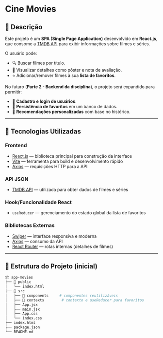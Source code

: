 
# Cine Movies  

## 📌 Descrição  
Este projeto é um **SPA (Single Page Application)** desenvolvido em **React.js**, que consome a [TMDB API](https://developer.themoviedb.org/) para exibir informações sobre filmes e séries.  

O usuário pode:  
- 🔍 Buscar filmes por título.  
- 📖 Visualizar detalhes como pôster e nota de avaliação.  
- ⭐ Adicionar/remover filmes à sua **lista de favoritos**.  

No futuro (**Parte 2 - Backend da disciplina**), o projeto será expandido para permitir:  
- 👤 **Cadastro e login de usuários**.  
- 💾 **Persistência de favoritos** em um banco de dados.  
- 🎯 **Recomendações personalizadas** com base no histórico.  

---

## 🚀 Tecnologias Utilizadas  

### **Frontend**  
- [React.js](https://react.dev/) — biblioteca principal para construção da interface  
- [Vite](https://vitejs.dev/) — ferramenta para build e desenvolvimento rápido  
- [Axios](https://axios-http.com/) — requisições HTTP para a API  

### **API JSON**  
- [TMDB API](https://developer.themoviedb.org/) — utilizada para obter dados de filmes e séries  

### **Hook/Funcionalidade React**  
- `useReducer` — gerenciamento do estado global da lista de favoritos  

### **Bibliotecas Externas**  
- [Swiper](https://swiperjs.com/react) — interface responsiva e moderna  
- [Axios](https://axios-http.com/) — consumo da API  
- [React Router](https://reactrouter.com/) — rotas internas (detalhes de filmes)  

---

## 📂 Estrutura do Projeto (inicial)  
```bash
📦 app-movies
├── 📁 public
│   └── index.html
├── 📁 src
│   ├── 📁 components     # componentes reutilizáveis 
│   ├── 📁 contexts        # contexto e useReducer para favoritos
│   ├── App.jsx
│   ├── main.jsx
│   ├── App.css
│   └── index.css
├── index.html
├── package.json
└── README.md
